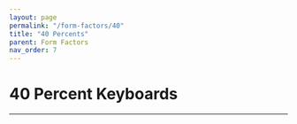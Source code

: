 ```yaml
---
layout: page
permalink: "/form-factors/40"
title: "40 Percents"
parent: Form Factors
nav_order: 7
---
```

# 40 Percent Keyboards
<hr>
